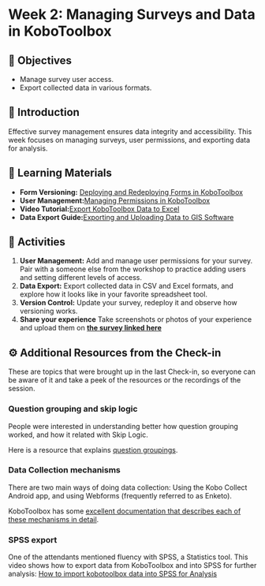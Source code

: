 # Week 2: Managing Surveys and Data in KoboToolbox

## **🎯 Objectives**

* Manage survey user access.
* Export collected data in various formats.

## **📘 Introduction**

Effective survey management ensures data integrity and accessibility. This week focuses on managing surveys, user permissions, and exporting data for analysis.

## **📄 Learning Materials**

* **Form Versioning:** [Deploying and Redeploying Forms in KoboToolbox](https://support.kobotoolbox.org/deploy_form_new_project.html)
* **User Management:**[Managing Permissions in KoboToolbox](https://support.kobotoolbox.org/managing_permissions.html)
* **Video Tutorial:**[Export KoboToolbox Data to Excel](https://www.youtube.com/watch?v=Nqsveh_UcRo)
* **Data Export Guide:**[Exporting and Uploading Data to GIS Software](https://support.kobotoolbox.org/upload_to_gis.html)

## **📝 Activities**

1. **User Management:** Add and manage user permissions for your survey. Pair with a someone else from the workshop to practice adding users and setting different levels of access.
2. **Data Export:** Export collected data in CSV and Excel formats, and explore how it looks like in your favorite spreadsheet tool.
3. **Version Control:** Update your survey, redeploy it and observe how versioning works.
4. **Share your experience** Take screenshots or photos of your experience and upload them on [**the survey linked here**](https://ee.kobotoolbox.org/x/WXv1PxMx)

## **⚙️ Additional Resources from the Check-in**

These are topics that were brought up in the last Check-in, so everyone can be aware of it and take a peek of the resources or the recordings of the session.

### **Question grouping and skip logic**

People were interested in understanding better how question grouping worked, and how it related with Skip Logic.

Here is a resource that explains [question groupings](https://support.kobotoolbox.org/group_repeat.html).

### **Data Collection mechanisms**

There are two main ways of doing data collection: Using the Kobo Collect Android app, and using Webforms (frequently referred to as Enketo).

KoboToolbox has some [excellent documentation that describes each of these mechanisms in detail](https://support.kobotoolbox.org/data-collection-tools.html).

### **SPSS export**

One of the attendants mentioned fluency with SPSS, a Statistics tool.
This video shows how to export data from KoboToolbox and into SPSS for further analysis: [How to import kobotoolbox data into SPSS for Analysis](https://www.youtube.com/watch?v=vqIvkqPhyeM)
